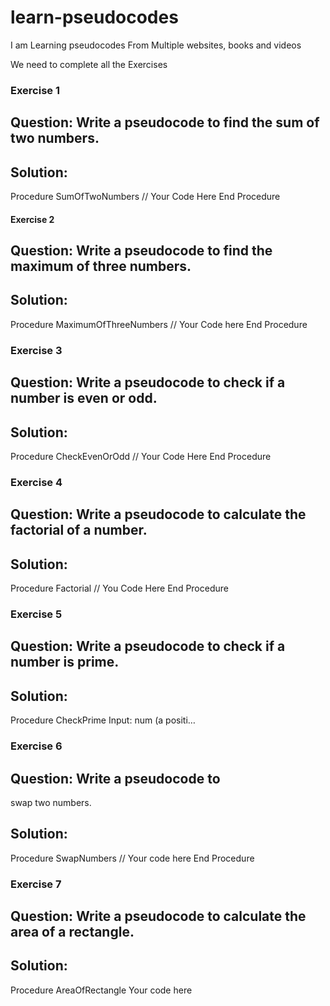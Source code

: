 # learn-pseudocodes
I am Learning pseudocodes From Multiple websites, books and videos 

We need to complete all the Exercises

### Exercise 1
## Question: Write a pseudocode to find the sum of two numbers.

## Solution:

Procedure SumOfTwoNumbers
    // Your Code Here
End Procedure

#### Exercise 2
## Question: Write a pseudocode to find the maximum of three numbers.

## Solution:

Procedure MaximumOfThreeNumbers
    // Your Code here
End Procedure

### Exercise 3
## Question: Write a pseudocode to check if a number is even or odd.

## Solution:

Procedure CheckEvenOrOdd
    // Your Code Here
End Procedure

### Exercise 4
## Question: Write a pseudocode to calculate the factorial of a number.

## Solution:

Procedure Factorial
    // You Code Here
End Procedure

### Exercise 5
## Question: Write a pseudocode to check if a number is prime.

## Solution:

Procedure CheckPrime
    Input: num (a positi…

### Exercise 6
## Question: Write a pseudocode to
swap two numbers.
## Solution:
Procedure SwapNumbers
// Your code here
End Procedure

### Exercise 7
## Question: Write a pseudocode to calculate the area of a rectangle.
## Solution:
Procedure AreaOfRectangle
Your code here

